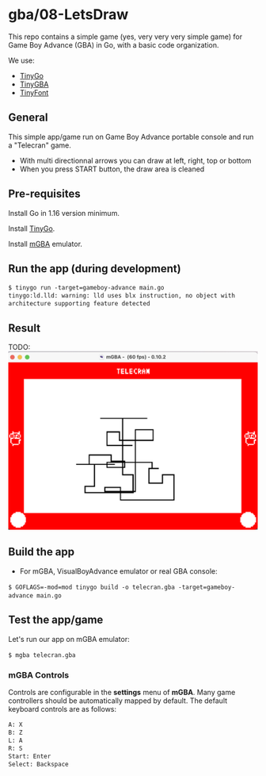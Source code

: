 # gba/08-LetsDraw

This repo contains a simple game (yes, very very very simple game) for Game Boy Advance (GBA) in Go, with a basic code organization.

We use:
* [TinyGo](https://tinygo.org/)
* [TinyGBA](https://github.com/tinygo-org/tinygba)
* [TinyFont](https://github.com/tinygo-org/tinyfont)

## General

This simple app/game run on Game Boy Advance portable console and run a "Telecran" game.

* With multi directionnal arrows you can draw at left, right, top or bottom
* When you press START button, the draw area is cleaned

## Pre-requisites

Install Go in 1.16 version minimum.

Install [TinyGo](https://tinygo.org/getting-started/install/).

Install [mGBA](https://tinygo.org/getting-started/install/macos/) emulator.

## Run the app (during development)

```
$ tinygo run -target=gameboy-advance main.go
tinygo:ld.lld: warning: lld uses blx instruction, no object with architecture supporting feature detected
```

## Result

TODO:
![App](doc/telecran.png)

## Build the app

* For mGBA, VisualBoyAdvance emulator or real GBA console:

`$ GOFLAGS=-mod=mod tinygo build -o telecran.gba -target=gameboy-advance main.go`

## Test the app/game

Let's run our app on mGBA emulator:

`$ mgba telecran.gba`

### mGBA Controls

Controls are configurable in the **settings** menu of **mGBA**. Many game controllers should be automatically mapped by default. 
The default keyboard controls are as follows:

```
A: X
B: Z
L: A
R: S
Start: Enter
Select: Backspace
```